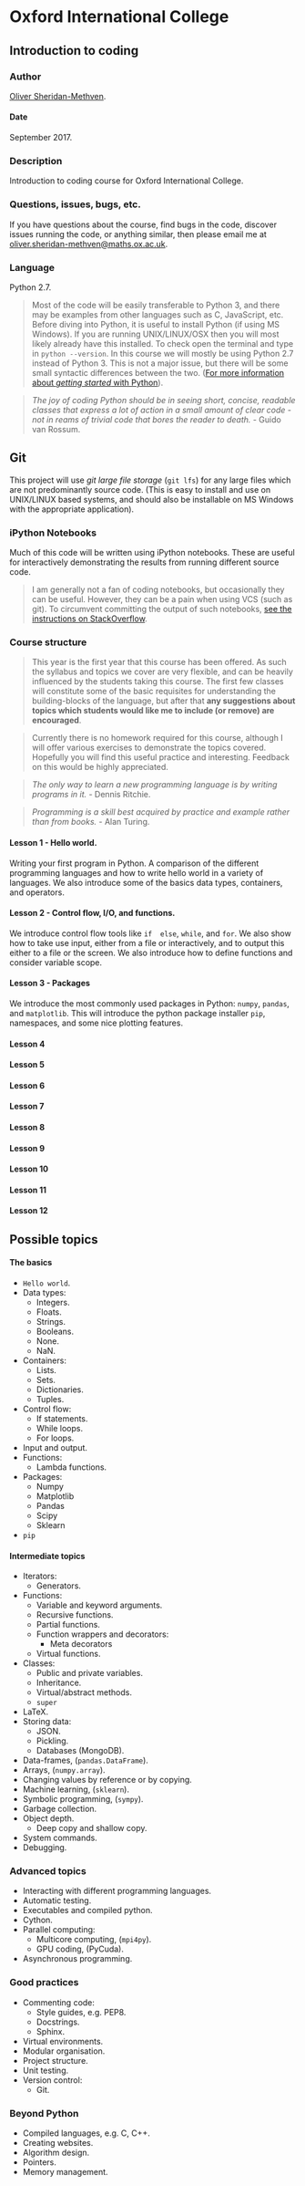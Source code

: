 # Oxford International College

## Introduction to coding
 
### Author

[Oliver Sheridan-Methven](mailto:oliver.sheridan-methven@maths.ox.ac.uk).
#### Date

September 2017.

### Description

Introduction to coding course for Oxford International College.

### Questions, issues, bugs, etc.

If you have questions about the course, find bugs in the code,
discover issues running the code, or anything similar, then please
email me at
[oliver.sheridan-methven@maths.ox.ac.uk](mailto:oliver.sheridan-methven@maths.ox.ac.uk).


### Language

Python 2.7.

>Most of the code will be easily transferable to Python 3, 
and there may be examples from other languages such as C, JavaScript, etc.
Before diving into Python, it is useful to install Python (if using MS Windows). 
If you are running UNIX/LINUX/OSX then you will most likely already have this installed. 
To check open the terminal and type in `python --version`. 
In this course we will mostly be using Python 2.7 instead of Python 3. 
This is not a major issue, but there will be some small syntactic differences between the two.
([For more information about *getting started* with Python](https://www.python.org/about/gettingstarted/)).

> *The joy of coding Python should be in seeing short, concise, readable
classes that express a lot of action in a small amount of clear code \-
not in reams of trivial code that bores the reader to death.*
\- Guido van Rossum.

## Git

This project will use *git large file storage* (`git lfs`) 
for any large files which are not predominantly source code.
(This is easy to install and use on UNIX/LINUX based systems, 
and should also be installable on MS Windows with the 
appropriate application).

### iPython Notebooks

Much of this code will be written using iPython notebooks. These are useful for interactively demonstrating the results
from running different source code. 

> I am generally not a fan of coding notebooks, but occasionally they can be useful. 
However, they can be a pain when using VCS (such as git). To circumvent committing the output
of such notebooks, 
[see the instructions on StackOverflow](https://stackoverflow.com/a/20844506/5134817).

### Course structure

> This year is the first year that this course has been offered. As such
the syllabus and topics we cover are very flexible, and can be heavily
influenced by the students taking this course. The first few classes will
constitute some of the basic requisites for understanding the building-blocks
of the language, but after that **any suggestions about topics which students
would like me to include (or remove) are encouraged**.

> Currently there is no homework required for this course, although I will
offer various exercises to demonstrate the topics covered. Hopefully you
will find this useful practice and interesting. Feedback on this would be
highly appreciated.

> *The only way to learn a new programming language is by writing programs
in it.* \- Dennis Ritchie.

> *Programming is a skill best acquired by practice and example rather
than from books.* \- Alan Turing.


#### Lesson 1 - Hello world.

Writing your first program in Python. A comparison of the different programming
languages and how to write hello world in a variety of languages. We also introduce
some of the basics data types, containers, and operators.

#### Lesson 2 - Control flow, I/O, and functions.

We introduce control flow tools like `if  else`,  `while`, and `for`. We also
show how to take use input, either from a file or interactively, and to output
this either to a file or the screen. We also introduce how to define functions
and consider variable scope.

#### Lesson 3 - Packages

We introduce the most commonly used packages in Python:
`numpy`, `pandas`, and `matplotlib`. This will introduce the python package
installer `pip`, namespaces, and some nice plotting features.

#### Lesson 4
#### Lesson 5
#### Lesson 6
#### Lesson 7
#### Lesson 8
#### Lesson 9
#### Lesson 10
#### Lesson 11
#### Lesson 12


## Possible topics

#### The basics

 * `Hello world`.
 * Data types:
    - Integers.
    - Floats.
    - Strings.
    - Booleans.
    - None.
    - NaN.
 * Containers:
    - Lists.
    - Sets.
    - Dictionaries.
    - Tuples.
 * Control flow:
    - If statements.
    - While loops.
    - For loops.
 * Input and output.
 * Functions:
    - Lambda functions.
 * Packages:
    - Numpy
    - Matplotlib
    - Pandas
    - Scipy
    - Sklearn
 * `pip`

#### Intermediate topics

 * Iterators:
    - Generators.
 * Functions:
    - Variable and keyword arguments.
    - Recursive functions.
    - Partial functions.
    - Function wrappers and decorators:
        + Meta decorators
    - Virtual functions.
 * Classes:
    - Public and private variables.
    - Inheritance.
    - Virtual/abstract methods.
    - `super`
 * LaTeX.
 * Storing data:
    - JSON.
    - Pickling.
    - Databases (MongoDB).
 * Data-frames, (`pandas.DataFrame`).
 * Arrays, (`numpy.array`).
 * Changing values by reference or by copying. 
 * Machine learning, (`sklearn`).
 * Symbolic programming, (`sympy`).
 * Garbage collection.
 * Object depth.
    - Deep copy and shallow copy. 
 * System commands.
 * Debugging.



### Advanced topics

 * Interacting with different programming languages.
 * Automatic testing.
 * Executables and compiled python.
 * Cython.
 * Parallel computing:
    - Multicore computing, (`mpi4py`).
    - GPU coding, (PyCuda).
 * Asynchronous programming. 


### Good practices

 * Commenting code:
    - Style guides, e.g. PEP8.
    - Docstrings.
    - Sphinx.
 * Virtual environments.
 * Modular organisation.
 * Project structure.
 * Unit testing.
 * Version control:
    - Git.

### Beyond Python

 * Compiled languages, e.g. C, C++.
 * Creating websites.
 * Algorithm design.
 * Pointers.
 * Memory management.










